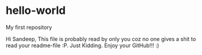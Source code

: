 # hello-world
My first repository

Hi Sandeep,
This file is probably read by only you coz no one gives a shit to read your readme-file :P. 
Just Kidding. Enjoy your GitHub!!! :)

